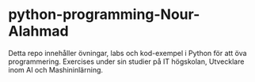 # python-programming-Nour-Alahmad

Detta repo innehåller övningar, labs och kod-exempel i Python för att öva programmering.
Exercises under sin studier på IT högskolan, Utvecklare inom AI och Mashininlärning.